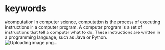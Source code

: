# keywords
#computation
In computer science, computation is the process of executing instructions in a computer program. A computer program is a set of instructions that tell a computer what to do. These instructions are written in a programming language, such as Java or Python.
![Uploading image.png…]()

